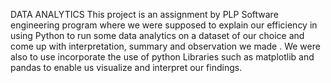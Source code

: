 DATA ANALYTICS 
This project is an assignment by PLP Software engineering program where we were supposed to explain our efficiency in using Python to run some data analytics on a dataset of our choice and come up with interpretation, summary and observation we made . 
We were also to use incorporate the use of python Libraries such as  matplotlib and pandas to enable us visualize and interpret our findings. 